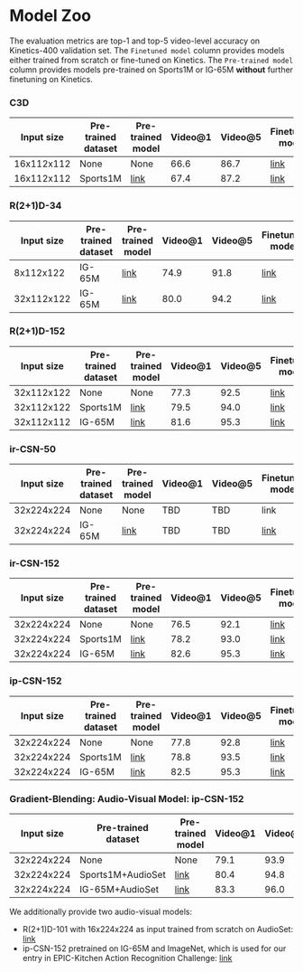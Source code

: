 # Model Zoo

The evaluation metrics are top-1 and top-5 video-level accuracy on Kinetics-400 validation set. The ```Finetuned model``` column provides models either trained from scratch or fine-tuned on Kinetics. The ```Pre-trained model``` column provides models pre-trained on Sports1M or IG-65M **without** further finetuning on Kinetics.

### C3D
| Input size | Pre-trained dataset | Pre-trained model  | Video@1 | Video@5 | Finetuned model | GFLOPs | params(M) |
| -----------| ----------- |-----   | ------- | ------- | -------- | -----   | --------- |
| 16x112x112 | None        | None   | 66.6 | 86.7 | [link](https://www.dropbox.com/s/z6w799mqet65mkq/c3d_kinetics_from_scratch_f129282105.pkl?dl=0) | 38.5 | 64.9 |
| 16x112x112 | Sports1M    | [link](https://www.dropbox.com/s/s2ooup80wal8o5d/c3d_sports1m_from_scratch_f129642950.pkl?dl=0)   | 67.4 | 87.2 | [link](https://www.dropbox.com/s/jadubfxhh5hdyp5/c3d_ft_kinetics_from_sports1m_f131638306.pkl?dl=0) | 38.5 | 64.9 |

### R(2+1)D-34
| Input size | Pre-trained dataset | Pre-trained model  | Video@1 | Video@5 | Finetuned model | GFLOPs | params(M) |
| -----------| ----------- |-----   | ------- | ------- | -------- | -----   | --------- |
| 8x112x122  |  IG-65M     | [link](https://www.dropbox.com/s/6xwyu1az6oy4ts7/r2plus1d_34_clip8_ig65m_from_scratch_f79708462.pkl?dl=0)   | 74.9    | 91.8    | [link](https://www.dropbox.com/s/p81twy88kwrrcop/r2plus1d_34_clip8_ft_kinetics_from_ig65m_%20f128022400.pkl?dl=0)     | 49.8    | 63.6      |
| 32x112x122 |  IG-65M     | [link](https://www.dropbox.com/s/eimo232tqw8mwi9/r2plus1d_34_clip32_ig65m_from_scratch_f102649996.pkl?dl=0)   | 80.0    | 94.2    | [link](https://www.dropbox.com/s/z41ff7vs0bzf6b8/r2plus1d_34_clip32_ft_kinetics_from_ig65m_%20f106169681.pkl?dl=0)     | 199.0   | 63.6      |

### R(2+1)D-152

| Input size | Pre-trained dataset | Pre-trained model  | Video@1 | Video@5 | Finetuned model | GFLOPs | params(M) |
| -----------| -------|----- | ------- | ------- | -------- | -----   | --------- |
| 32x112x122 | None   |    None  | 77.3     | 92.5     | [link](https://www.dropbox.com/s/9770y063u3z5bmb/r2plus1d_152_kinetics_from_scratch_f127858918.pkl?dl=0)     | 329.1    | 118.0 |
| 32x112x122 | Sports1M | [link](https://www.dropbox.com/s/w5cdqeyqukuaqt7/r2plus1d_152_sports1m_from_scratch_f127111290.pkl?dl=0)   | 79.5     | 94.0      | [link](https://www.dropbox.com/s/twvcpe30rxuaf45/r2plus1d_152_ft_kinetics_from_sports1m_f128957437.pkl?dl=0)   | 329.1 | 118.0 |
| 32x112x112 | IG-65M | [link](https://www.dropbox.com/s/oqdg176p7nqc84v/r2plus1d_152_ig65m_from_scratch_f106380637.pkl?dl=0) | 81.6    | 95.3    | [link](https://www.dropbox.com/s/tmxuae8ubo5gipy/r2plus1d_152_ft_kinetics_from_ig65m_f107107466.pkl?dl=0)      | 329.1 | 118.0 |

### ir-CSN-50
| Input size | Pre-trained dataset | Pre-trained model  | Video@1 | Video@5 | Finetuned model | GFLOPs | params(M) |
|------------| -----       | -------| ------- | ------- | -------   | -------| -----     |
| 32x224x224 | None        | None   | TBD    | TBD    | link      | TBD   | TBD      |
| 32x224x224  | IG-65M | [link](https://www.dropbox.com/s/1cqzndm1zobxvhh/irCSN_50_pretrained_ig65m_f231921860.pkl?dl=0)      | TBD       | TBD       | [link](https://www.dropbox.com/s/b6o2mvoqrvupatt/irCSN_50_ft_kinetics_from_ig65m_f233743920.pkl?dl=0)      | TBD | TBD |


### ir-CSN-152
| Input size | Pre-trained dataset | Pre-trained model  | Video@1 | Video@5 | Finetuned model | GFLOPs | params(M) |
|------------| -----       | -------| ------- | ------- | -------   | -------| -----     |
| 32x224x224 | None        | None   | 76.5    | 92.1    | [link](https://www.dropbox.com/s/46gcm7up60ssx5c/irCSN_152_kinetics_from_scratch_f98268019.pkl?dl=0)      | 96.7   | 29.6      |
| 32x224x224 | Sports1M    | [link](https://www.dropbox.com/s/woh99y2hll1mlqv/irCSN_152_sports1m_from_scratch_f99918785.pkl?dl=0) | 78.2    | 93.0    | [link](https://www.dropbox.com/s/zuoj1aqouh6bo6k/irCSN_152_ft_kinetics_from_sports1m_f101599884.pkl?dl=0) | 96.7 | 29.6 |
| 32x224x224  | IG-65M | [link](https://www.dropbox.com/s/r0kppq7ox6c57no/irCSN_152_ig65m_from_scratch_f125286141.pkl?dl=0)      | 82.6       | 95.3       | [link](https://www.dropbox.com/s/gmd8r87l3wmkn3h/irCSN_152_ft_kinetics_from_ig65m_f126851907.pkl?dl=0)      | 96.7 | 29.6 |

### ip-CSN-152
| Input size | Pre-trained dataset | Pre-trained model  | Video@1 | Video@5 | Finetuned model | GFLOPs | params(M) |
| -----------| ------------ | -- | ------- | ------- | -------- | ----- | --------- |
| 32x224x224 | None | None | 77.8    | 92.8    | [link](https://www.dropbox.com/s/3fihu6ti60047mu/ipCSN_152_kinetics_from_scratch_f129594342.pkl?dl=0)   | 108.8 | 32.8 |
| 32x224x224 | Sports1M | [link](https://www.dropbox.com/s/70di7o7qz6gjq6x/ipCSN_152_sports1m_from_scratch_f111018543.pkl?dl=0) | 78.8    | 93.5    | [link](https://www.dropbox.com/s/ir7cr0hda36knux/ipCSN_152_ft_kinetics_from_sports1m_f111279053.pkl?dl=0)      | 108.8 | 32.8 |
| 32x224x224 | IG-65M | [link](https://www.dropbox.com/s/1ryvx8k7kzs8od6/ipCSN_152_ig65m_from_scratch_f130601052.pkl?dl=0) | 82.5    | 95.3    | [link](https://www.dropbox.com/s/zpp3p0vn2i7bibl/ipCSN_152_ft_kinetics_from_ig65m_f133090949.pkl?dl=0) | 108.8 | 32.8 |

### Gradient-Blending: Audio-Visual Model: ip-CSN-152
| Input size | Pre-trained dataset | Pre-trained model  | Video@1 | Video@5 | Finetuned model | GFLOPs |
| -----------| ------------ | -- | ------- | ------- | -------- | ----- |
| 32x224x224 | None | None | 79.1    | 93.9    | [link](https://www.dropbox.com/s/13d5jgq65nd5sn6/g_b_ip_csn_152_kinetics.pkl?dl=0)      | 110.1 | 
| 32x224x224 | Sports1M+AudioSet | [link](https://www.dropbox.com/s/u4dgz0z09aaim9x/sports1m_audioset_ip_csn_152.pkl?dl=0) | 80.4    | 94.8    | [link](https://www.dropbox.com/s/ubcy09t8ghes9m7/g_b_ip_csn_152_sports_audioset_ft_kinetics.pkl?dl=0)      | 110.1 | 
| 32x224x224 | IG-65M+AudioSet | [link](https://www.dropbox.com/s/bgxf62o9yzx7zfy/ig_audioset_ip_csn_152.pkl) | 83.3    | 96.0    | [link](https://www.dropbox.com/s/9ja3rlmr568qemt/g_b_ip_csn_152_ig_audioset_ft_kinetics.pkl?dl=0)      | 110.1 |

We additionally provide two audio-visual models:
- R(2+1)D-101 with 16x224x224 as input trained from scratch on AudioSet: [link](https://www.dropbox.com/s/7e36vogqyea152p/g_b_r2_plus_1d_101_audioset.pkl?dl=0)
- ip-CSN-152 pretrained on IG-65M and ImageNet, which is used for our entry in EPIC-Kitchen Action Recognition Challenge: [link](https://www.dropbox.com/s/63oy0vn4gkyc3xq/ig_imagenet_ip_csn_152.pkl?dl=0)
